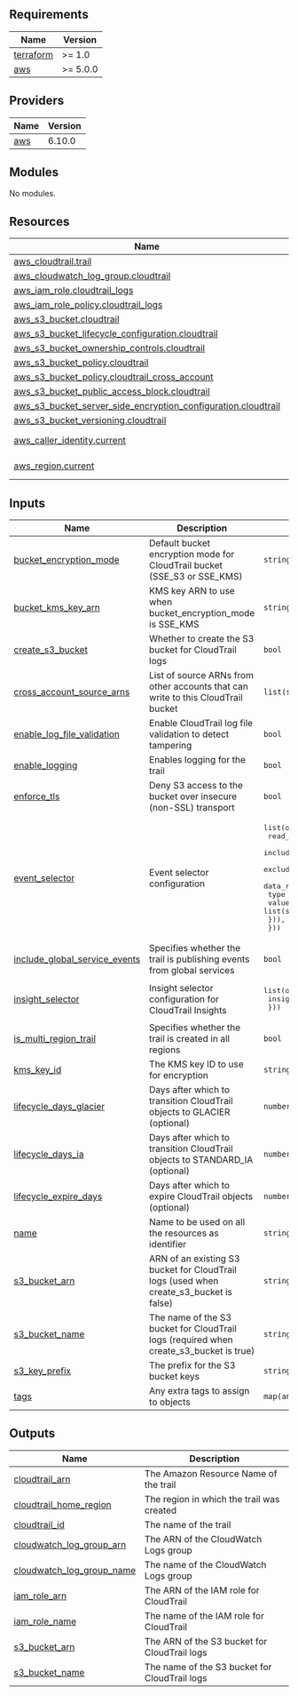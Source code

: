 <!-- BEGIN_TF_DOCS -->
## Requirements

| Name | Version |
|------|---------|
| <a name="requirement_terraform"></a> [terraform](#requirement\_terraform) | >= 1.0 |
| <a name="requirement_aws"></a> [aws](#requirement\_aws) | >= 5.0.0 |

## Providers

| Name | Version |
|------|---------|
| <a name="provider_aws"></a> [aws](#provider\_aws) | 6.10.0 |

## Modules

No modules.

## Resources

| Name | Type |
|------|------|
| [aws_cloudtrail.trail](https://registry.terraform.io/providers/hashicorp/aws/latest/docs/resources/cloudtrail) | resource |
| [aws_cloudwatch_log_group.cloudtrail](https://registry.terraform.io/providers/hashicorp/aws/latest/docs/resources/cloudwatch_log_group) | resource |
| [aws_iam_role.cloudtrail_logs](https://registry.terraform.io/providers/hashicorp/aws/latest/docs/resources/iam_role) | resource |
| [aws_iam_role_policy.cloudtrail_logs](https://registry.terraform.io/providers/hashicorp/aws/latest/docs/resources/iam_role_policy) | resource |
| [aws_s3_bucket.cloudtrail](https://registry.terraform.io/providers/hashicorp/aws/latest/docs/resources/s3_bucket) | resource |
| [aws_s3_bucket_lifecycle_configuration.cloudtrail](https://registry.terraform.io/providers/hashicorp/aws/latest/docs/resources/s3_bucket_lifecycle_configuration) | resource |
| [aws_s3_bucket_ownership_controls.cloudtrail](https://registry.terraform.io/providers/hashicorp/aws/latest/docs/resources/s3_bucket_ownership_controls) | resource |
| [aws_s3_bucket_policy.cloudtrail](https://registry.terraform.io/providers/hashicorp/aws/latest/docs/resources/s3_bucket_policy) | resource |
| [aws_s3_bucket_policy.cloudtrail_cross_account](https://registry.terraform.io/providers/hashicorp/aws/latest/docs/resources/s3_bucket_policy) | resource |
| [aws_s3_bucket_public_access_block.cloudtrail](https://registry.terraform.io/providers/hashicorp/aws/latest/docs/resources/s3_bucket_public_access_block) | resource |
| [aws_s3_bucket_server_side_encryption_configuration.cloudtrail](https://registry.terraform.io/providers/hashicorp/aws/latest/docs/resources/s3_bucket_server_side_encryption_configuration) | resource |
| [aws_s3_bucket_versioning.cloudtrail](https://registry.terraform.io/providers/hashicorp/aws/latest/docs/resources/s3_bucket_versioning) | resource |
| [aws_caller_identity.current](https://registry.terraform.io/providers/hashicorp/aws/latest/docs/data-sources/caller_identity) | data source |
| [aws_region.current](https://registry.terraform.io/providers/hashicorp/aws/latest/docs/data-sources/region) | data source |

## Inputs

| Name | Description | Type | Default | Required |
|------|-------------|------|---------|:--------:|
| <a name="input_bucket_encryption_mode"></a> [bucket\_encryption\_mode](#input\_bucket\_encryption\_mode) | Default bucket encryption mode for CloudTrail bucket (SSE\_S3 or SSE\_KMS) | `string` | `"SSE_S3"` | no |
| <a name="input_bucket_kms_key_arn"></a> [bucket\_kms\_key\_arn](#input\_bucket\_kms\_key\_arn) | KMS key ARN to use when bucket\_encryption\_mode is SSE\_KMS | `string` | `null` | no |
| <a name="input_create_s3_bucket"></a> [create\_s3\_bucket](#input\_create\_s3\_bucket) | Whether to create the S3 bucket for CloudTrail logs | `bool` | `true` | no |
| <a name="input_cross_account_source_arns"></a> [cross\_account\_source\_arns](#input\_cross\_account\_source\_arns) | List of source ARNs from other accounts that can write to this CloudTrail bucket | `list(string)` | `[]` | no |
| <a name="input_enable_log_file_validation"></a> [enable\_log\_file\_validation](#input\_enable\_log\_file\_validation) | Enable CloudTrail log file validation to detect tampering | `bool` | `true` | no |
| <a name="input_enable_logging"></a> [enable\_logging](#input\_enable\_logging) | Enables logging for the trail | `bool` | `true` | no |
| <a name="input_enforce_tls"></a> [enforce\_tls](#input\_enforce\_tls) | Deny S3 access to the bucket over insecure (non-SSL) transport | `bool` | `true` | no |
| <a name="input_event_selector"></a> [event\_selector](#input\_event\_selector) | Event selector configuration | <pre>list(object({<br>    read_write_type                  = optional(string, "All")<br>    include_management_events        = optional(bool, true)<br>    exclude_management_event_sources = optional(list(string), [])<br>    data_resource = optional(list(object({<br>      type   = string<br>      values = list(string)<br>    })), [])<br>  }))</pre> | `[]` | no |
| <a name="input_include_global_service_events"></a> [include\_global\_service\_events](#input\_include\_global\_service\_events) | Specifies whether the trail is publishing events from global services | `bool` | `true` | no |
| <a name="input_insight_selector"></a> [insight\_selector](#input\_insight\_selector) | Insight selector configuration for CloudTrail Insights | <pre>list(object({<br>    insight_type = string<br>  }))</pre> | `[]` | no |
| <a name="input_is_multi_region_trail"></a> [is\_multi\_region\_trail](#input\_is\_multi\_region\_trail) | Specifies whether the trail is created in all regions | `bool` | `true` | no |
| <a name="input_kms_key_id"></a> [kms\_key\_id](#input\_kms\_key\_id) | The KMS key ID to use for encryption | `string` | `null` | no |
| <a name="input_lifecycle_days_glacier"></a> [lifecycle\_days\_glacier](#input\_lifecycle\_days\_glacier) | Days after which to transition CloudTrail objects to GLACIER (optional) | `number` | `null` | no |
| <a name="input_lifecycle_days_ia"></a> [lifecycle\_days\_ia](#input\_lifecycle\_days\_ia) | Days after which to transition CloudTrail objects to STANDARD\_IA (optional) | `number` | `null` | no |
| <a name="input_lifecycle_expire_days"></a> [lifecycle\_expire\_days](#input\_lifecycle\_expire\_days) | Days after which to expire CloudTrail objects (optional) | `number` | `null` | no |
| <a name="input_name"></a> [name](#input\_name) | Name to be used on all the resources as identifier | `string` | n/a | yes |
| <a name="input_s3_bucket_arn"></a> [s3\_bucket\_arn](#input\_s3\_bucket\_arn) | ARN of an existing S3 bucket for CloudTrail logs (used when create\_s3\_bucket is false) | `string` | `null` | no |
| <a name="input_s3_bucket_name"></a> [s3\_bucket\_name](#input\_s3\_bucket\_name) | The name of the S3 bucket for CloudTrail logs (required when create\_s3\_bucket is true) | `string` | `null` | no |
| <a name="input_s3_key_prefix"></a> [s3\_key\_prefix](#input\_s3\_key\_prefix) | The prefix for the S3 bucket keys | `string` | `"cloudtrail"` | no |
| <a name="input_tags"></a> [tags](#input\_tags) | Any extra tags to assign to objects | `map(any)` | `{}` | no |

## Outputs

| Name | Description |
|------|-------------|
| <a name="output_cloudtrail_arn"></a> [cloudtrail\_arn](#output\_cloudtrail\_arn) | The Amazon Resource Name of the trail |
| <a name="output_cloudtrail_home_region"></a> [cloudtrail\_home\_region](#output\_cloudtrail\_home\_region) | The region in which the trail was created |
| <a name="output_cloudtrail_id"></a> [cloudtrail\_id](#output\_cloudtrail\_id) | The name of the trail |
| <a name="output_cloudwatch_log_group_arn"></a> [cloudwatch\_log\_group\_arn](#output\_cloudwatch\_log\_group\_arn) | The ARN of the CloudWatch Logs group |
| <a name="output_cloudwatch_log_group_name"></a> [cloudwatch\_log\_group\_name](#output\_cloudwatch\_log\_group\_name) | The name of the CloudWatch Logs group |
| <a name="output_iam_role_arn"></a> [iam\_role\_arn](#output\_iam\_role\_arn) | The ARN of the IAM role for CloudTrail |
| <a name="output_iam_role_name"></a> [iam\_role\_name](#output\_iam\_role\_name) | The name of the IAM role for CloudTrail |
| <a name="output_s3_bucket_arn"></a> [s3\_bucket\_arn](#output\_s3\_bucket\_arn) | The ARN of the S3 bucket for CloudTrail logs |
| <a name="output_s3_bucket_name"></a> [s3\_bucket\_name](#output\_s3\_bucket\_name) | The name of the S3 bucket for CloudTrail logs |
<!-- END_TF_DOCS -->